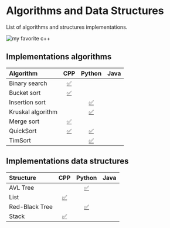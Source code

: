 # Algorithms and Data Structures

List of algorithms and  structures implementations.


![my favorite c++](https://github.com/MercyFlesh/images/blob/master/algorithms/myCpp.png)

## Implementations algorithms

|Algorithm|CPP|Python|Java|
|:--------------|:----------------:|:----------------:|:----------------:|
|Binary search|[:white_check_mark:]()|||
|Bucket sort|[:white_check_mark:]()|||
|Insertion sort||[:white_check_mark:]()||
|Kruskal algorithm||[:white_check_mark:](Kruskal_algorithm/Kraskal.py)||
|Merge sort|[:white_check_mark:](/merge_sort/merge_sort.cpp)|||
|QuickSort|[:white_check_mark:](/quicksort/quicksort.cpp)|[:white_check_mark:](/quicksort/quicksort.py)||
|TimSort||[:white_check_mark:](/timsort/timsort.py)||


## Implementations data structures

|Structure|CPP|Python|Java|
|:--------------|:----------------:|:----------------:|:----------------:|
|AVL Tree||[:white_check_mark:]()||
|List|[:white_check_mark:](/list/MyList.h)|||
|Red-Black Tree||[:white_check_mark:](rb_tree/RB.py)||
|Stack|[:white_check_mark:](stack/stack.h)|||